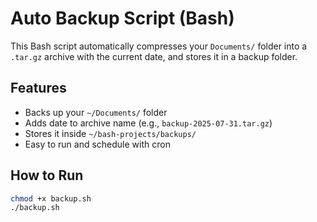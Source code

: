 #  Auto Backup Script (Bash)

This Bash script automatically compresses your `Documents/` folder into a `.tar.gz` archive with the current date, and stores it in a backup folder.

##  Features
- Backs up your `~/Documents/` folder
- Adds date to archive name (e.g., `backup-2025-07-31.tar.gz`)
- Stores it inside `~/bash-projects/backups/`
- Easy to run and schedule with cron

##  How to Run
```bash
chmod +x backup.sh
./backup.sh

